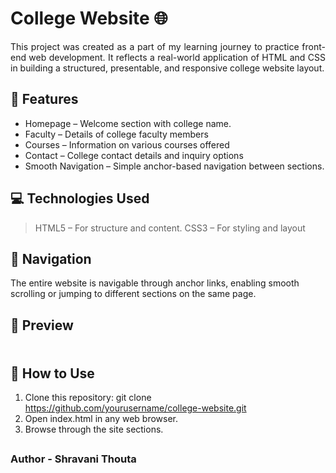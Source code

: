 <h1>College Website 🌐</h1>

<p title="Description" align="justify">
  This project was created as a part of my learning journey to practice front-end web development. It reflects a real-world application of HTML and CSS in building a structured, presentable, and responsive college website layout.
</p>

## 📁 Features
<ul>
<li>Homepage – Welcome section with college name.</li>

<li>Faculty – Details of college faculty members</li>

<li>Courses – Information on various courses offered</li>

<li>Contact – College contact details and inquiry options</li>

<li>Smooth Navigation – Simple anchor-based navigation between sections.</li>
</ul>

## 💻 Technologies Used

> HTML5 – For structure and content.
> CSS3 – For styling and layout


## 🔗 Navigation
  The entire website is navigable through anchor links, enabling smooth scrolling or jumping to different sections on the same page.

## 📸 Preview

<img src="webclg.jpg" height="5
  100%" width="100%">

## 📂 How to Use
1. Clone this repository:
git clone https://github.com/yourusername/college-website.git
2. Open index.html in any web browser.
3. Browse through the site sections.

## <h3>Author - Shravani Thouta </h3>
